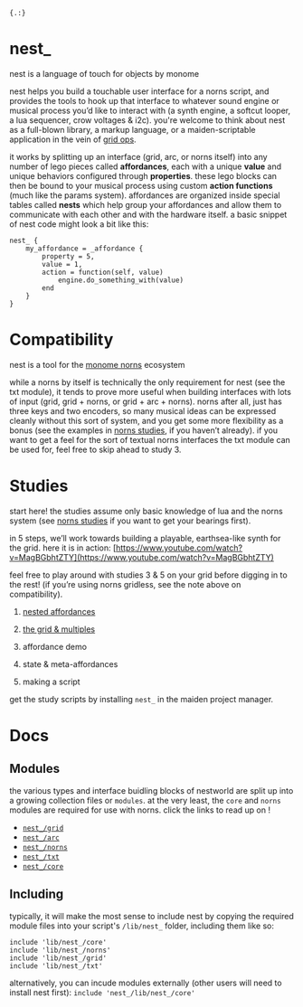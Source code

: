 `{.:}`

# nest_

nest is a language of touch for objects by monome

nest helps you build a touchable user interface for a norns script, and provides the tools to hook up that interface to whatever sound engine or musical process you’d like to interact with (a synth engine, a softcut looper,  a lua sequencer, crow voltages & i2c). you're welcome to think about nest as a full-blown library, a markup language, or a maiden-scriptable application in the vein of [grid ops](https://github.com/scanner-darkly/teletype/wiki/GRID-INTEGRATION).

it works by splitting up an interface (grid, arc, or norns itself) into any number of lego pieces called **affordances**, each with a unique **value** and unique behaviors configured through **properties**. these lego blocks can then be bound to your musical process using custom **action functions** (much like the params system). affordances are organized inside special tables called **nests** which help group your affordances and allow them to communicate with each other and with the hardware itself. a basic snippet of nest code might look a bit like this:

```
nest_ {
    my_affordance = _affordance {
        property = 5,
        value = 1,
        action = function(self, value)
            engine.do_something_with(value)
        end
    }
}
```

# Compatibility

nest is a tool for the [monome norns](https://monome.org/) ecosystem

while a norns by itself is technically the only requirement for nest (see the txt module), it tends to prove more useful when building interfaces with lots of input (grid, grid + norns, or grid + arc + norns). norns after all, just has three keys and two encoders, so many musical ideas can be expressed cleanly without this sort of system, and you get some more flexibility as a bonus (see the examples in [norns studies](https://monome.org/docs/norns/scripting/), if you haven’t already). if you want to get a feel for the sort of textual norns interfaces the txt module can be used for, feel free to skip ahead to study 3.

# Studies

start here! the studies assume only basic knowledge of lua and the norns system (see [norns studies](https://monome.org/docs/norns/scripting/) if you want to get your bearings first). 

in 5 steps, we’ll work towards building a playable, earthsea-like synth for the grid. here it is in action: [https://www.youtube.com/watch?v=MagBGbhtZTY](https://www.youtube.com/watch?v=MagBGbhtZTY)

feel free to play around with studies 3 & 5 on your grid before digging in to the rest! (if you’re using norns gridless, see the note above on compatibility).

1. [nested affordances](./study/study1.md)

2. [the grid & multiples](./study/study2.md)

3. affordance demo

4. state & meta-affordances

5. making a script

get the study scripts by installing `nest_` in the maiden project manager.

# Docs

## Modules

the various types and interface buidling blocks of nestworld are split up into a growing collection files or `modules`. at the very least, the `core` and `norns` modules are required for use with norns. click the links to read up on !


- [`nest_/grid`](./doc/grid.md)
- [`nest_/arc`](./doc/arc.md)
- [`nest_/norns`](./doc/norns.md)
- [`nest_/txt`](./doc/txt.md)
- [`nest_/core`](./doc/core.md)


## Including

typically, it will make the most sense to include nest by copying the required module files into your script's `/lib/nest_` folder, including them like so:

```
include 'lib/nest_/core'
include 'lib/nest_/norns'
include 'lib/nest_/grid'
include 'lib/nest_/txt'
```

alternatively, you can incude modules externally (other users will need to install nest first): `include 'nest_/lib/nest_/core'`
